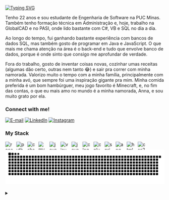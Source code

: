 <img align="right" alt="" height="300px" src="./me.png">

[![Typing SVG](https://readme-typing-svg.demolab.com?font=Fira+Code&weight=600&size=25&pause=1000&color=8c00c7&random=false&width=435&height=40&lines=Ol%C3%A1%2C+Eu+sou+Thiago+Cury!+%F0%9F%91%BE%F0%9F%93%9A%F0%9F%92%99)](https://git.io/typing-svg)


Tenho 22 anos e sou estudante de Engenharia de Software na PUC Minas. Também tenho formação técnica em Administração e, hoje, trabalho na GlobalCAD e no PASI, onde lido bastante com C#, VB e SQL no dia a dia.

Ao longo do tempo, fui ganhando bastante experiência com bancos de dados SQL, mas também gosto de programar em Java e JavaScript. O que mais me chama atenção na área é o back-end e tudo que envolve banco de dados, porque é onde sinto que consigo me aprofundar de verdade.

Fora do trabalho, gosto de inventar coisas novas, cozinhar umas receitas (algumas dão certo, outras nem tanto 😂) e sair pra correr com minha namorada. Valorizo muito o tempo com a minha família, principalmente com a minha avó, que sempre foi uma inspiração gigante pra mim. Minha comida preferida é um bom hambúrguer, meu jogo favorito é Minecraft, e, no fim das contas, o que eu mais amo no mundo é a minha namorada, Anna, e sou muito grato por ela.

<h3 align="left">Connect with me!</h3>

[![E-mail](https://img.shields.io/badge/-Email-000?style=for-the-badge&logo=microsoft-outlook&logoColor=8c00c7&color:FFF)](mailto:ticokgk@gmail.com)
[![LinkedIn](https://img.shields.io/badge/-LinkedIn-000?style=for-the-badge&logo=linkedin&logoColor=8c00c7&color:FFF)](https://www.linkedin.com/in/thiago-cury-freire-7b226a207/)
[![Instagram](https://img.shields.io/badge/-Instagram-000?style=for-the-badge&logo=instagram&logoColor=8c00c7&color:FFF)](https://www.instagram.com/cury_th/?next=%2F)

<h3 align="left">My Stack</h3>

<div align="left" style="display: flex; flex-wrap: wrap; align-items: center; gap: 10px;">
  <img src="https://cdn.jsdelivr.net/gh/devicons/devicon/icons/react/react-original.svg" height="25" width="25px" alt="react logo"/>
  <img src="https://cdn.jsdelivr.net/gh/devicons/devicon/icons/python/python-original.svg" height="25" width="25px" alt="python logo"/>
  <img src="https://cdn.jsdelivr.net/gh/devicons/devicon/icons/csharp/csharp-original.svg" height="25" width="25px" alt="csharp logo"/>
  <img src="https://cdn.jsdelivr.net/gh/devicons/devicon/icons/mysql/mysql-original.svg" height="25" width="25px" alt="mysql logo"/>
  <img src="https://cdn.jsdelivr.net/gh/devicons/devicon/icons/java/java-original.svg" height="25" width="25px" alt="java logo"/>
  <img src="https://cdn.jsdelivr.net/gh/devicons/devicon/icons/visualbasic/visualbasic-original.svg" height="25" width="25px" alt="visual basic logo"/>
  
  <img src="https://cdn.jsdelivr.net/gh/devicons/devicon/icons/javascript/javascript-plain.svg" height="25" width="25px" alt="javascript logo"/>
  <img src="https://cdn.jsdelivr.net/gh/devicons/devicon/icons/c/c-original.svg" height="25" width="25px" alt="c logo"/>
  <img src="https://cdn.jsdelivr.net/gh/devicons/devicon/icons/cplusplus/cplusplus-original.svg" height="25" width="25px" alt="cplusplus logo"/>
  
  <img src="https://cdn.jsdelivr.net/gh/devicons/devicon/icons/spring/spring-original.svg" height="25" width="25px" alt="spring boot logo"/>
  <img src="https://cdn.jsdelivr.net/gh/devicons/devicon/icons/angular/angular-original.svg" height="25" width="25px" alt="angular logo"/>
  <img src="https://cdn.jsdelivr.net/gh/devicons/devicon/icons/html5/html5-original.svg" height="25px" width="25px" alt="html5 logo"/>
  <img src="https://cdn.jsdelivr.net/gh/devicons/devicon/icons/css3/css3-original.svg" height="25px" width="25px" alt="css3 logo"/>

</div>




<picture>
  <source media="(prefers-color-scheme: dark)" srcset="https://raw.githubusercontent.com/ThCury/ThCury/output/github-contribution-grid-snake-dark.svg">
  <source media="(prefers-color-scheme: light)" srcset="https://raw.githubusercontent.com/ThCury/ThCury/output/github-contribution-grid-snake.svg">
  <img alt="github contribution grid snake animation" src="https://raw.githubusercontent.com/ThCury/ThCury/output/github-contribution-grid-snake.svg">
</picture>
<br><br>



<details align="left">
  <summary></summary> 
 
  - Badges by <a href="https://shields.io/">shields.io</a>.
  - GitHub Stats by <a href="https://github.com/anuraghazra/github-readme-stats">anuraghazra</a>.
  - Developer vector created by @andi_aqua_ on <a href="https://picrew.me/en/">picrew</a>.
 
  <div align="right">Made with 💜 by <a href="https://github.com/ThCury">ThCury</a>.</div>

</details>

